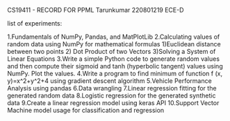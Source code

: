CS19411 - RECORD FOR PPML Tarunkumar 220801219 ECE-D

list of experiments:

1.Fundamentals of NumPy, Pandas, and MatPlotLib
2.Calculating values of random data using NumPy for mathematical formulas 1)Euclidean distance between two points 2) Dot Product of two Vectors 3)Solving a System of Linear Equations
3.Write a simple Python code to generate random values and then compute their sigmoid and tanh (hyperbolic tangent) values using NumPy. Plot the values.
4.Write a program to find minimum of function f (x, y)=x^2+y^2+4 using gradient descent algorithm
5.Vehicle Performance Analysis using pandas
6.Data wrangling
7.Linear regression fitting for the generated random data
8.Logistic regression for the generated synthetic data
9.Create a linear regression model using keras API
10.Support Vector Machine model usage for classification and regression

